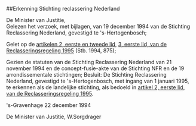 <meta http-equiv='Content-Type' content='text/html; charset=utf-8' />

##Erkenning Stichting reclassering Nederland

De Minister van Justitie,  
Gelezen het verzoek, met bijlagen, van 19 december 1994 van de Stichting Reclassering Nederland, gevestigd te 's-Hertogenbosch;

Gelet op de [artikelen 2, eerste en tweede lid](../../../../../../AMvB/reclasseringsregeling/1995/BWBR0007120/README.md), [3, eerste lid, van de Reclasseringsregeling 1995](../../../../../../AMvB/reclasseringsregeling/1995/BWBR0007120/README.md) (Stb. 1994, 875);

Gezien de statuten van de Stichting Reclassering Nederland van 21 november 1994 en de concept-fusie-akte van de Stichting NFR en de 19 arrondissementale stichtingen;
Besluit:     De Stichting Reclassering Nederland, gevestigd te 's-Hertogenbosch, met ingang van 1 januari 1995, te erkennen als de landelijke stichting, als bedoeld in [artikel 2, eerste lid, van de Reclasseringsregeling 1995](../../../../../../AMvB/reclasseringsregeling/1995/BWBR0007120/README.md).     

's-Gravenhage 
22 december 1994    

De 
Minister van Justitie, 
W.Sorgdrager    
